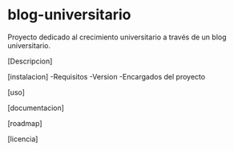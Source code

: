 # blog-universitario
Proyecto dedicado al crecimiento universitario a través de un blog universitario.

[Descripcion]

[instalacion]
-Requisitos
-Version
-Encargados del proyecto

[uso]

[documentacion]

[roadmap]

[licencia]
